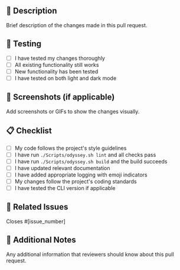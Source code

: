 ## 🚀 Description

Brief description of the changes made in this pull request.

## 🧪 Testing

- [ ] I have tested my changes thoroughly
- [ ] All existing functionality still works
- [ ] New functionality has been tested
- [ ] I have tested on both light and dark mode

## 📸 Screenshots (if applicable)

Add screenshots or GIFs to show the changes visually.

## 📋 Checklist

- [ ] My code follows the project's style guidelines
- [ ] I have run `./Scripts/odyssey.sh lint` and all checks pass
- [ ] I have run `./Scripts/odyssey.sh build` and the build succeeds
- [ ] I have updated relevant documentation
- [ ] I have added appropriate logging with emoji indicators
- [ ] My changes follow the project's coding standards
- [ ] I have tested the CLI version if applicable

## 🔗 Related Issues

Closes #[issue_number]

## 📝 Additional Notes

Any additional information that reviewers should know about this pull request.
